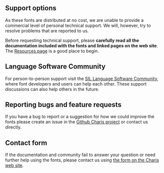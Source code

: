 
## Support options

As these fonts are distributed at no cost, we are unable to provide a commercial level of personal technical support. We will, however, try to resolve problems that are reported to us.

Before requesting technical support, please **carefully read all the documentation included with the fonts and linked pages on the web site**. The [Resources page](resources) is a good place to begin.

## Language Software Community

For person-to-person support visit the [SIL Language Software Community](https://community.software.sil.org/c/silfonts), where font developers and users can help each other. These support discussions can also help others in the future.

## Reporting bugs and feature requests

If you have a bug to report or a suggestion for how we could improve the fonts please create an issue in the [Github Charis project](https://github.com/silnrsi/font-charis/issues) or contact us directly.

## Contact form

If the documentation and community fail to answer your question or need further help using the fonts, please contact us using [the form on the Charis web site](https://software.sil.org/charis/about/contact/).


